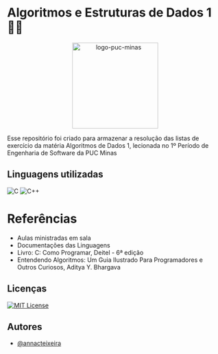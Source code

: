 
# Algoritmos e Estruturas de Dados 1 👩‍💻

<p align="center"><img alt="logo-puc-minas" src="https://www.pucminas.br/pos/letras/noticias/PublishingImages/Paginas/COMUNICADO/Brasao%20PUC%20Minas%20aplicacao_cinza.png" width=200/></p>


Esse repositório foi criado para armazenar a resolução das listas de exercício da matéria Algoritmos de Dados 1, lecionada no 1º Período de Engenharia de Software da PUC Minas


## Linguagens utilizadas

![C](https://img.shields.io/badge/c-%2300599C.svg?style=for-the-badge&logo=c&logoColor=white) ![C++](https://img.shields.io/badge/c++-%2300599C.svg?style=for-the-badge&logo=c%2B%2B&logoColor=white)


# Referências

 <ul>
   <li>Aulas ministradas em sala</li>
   <li>Documentações das Linguagens</li>
   <li>Livro: C: Como Programar, Deitel - 6ª edição</li>
   <li>Entendendo Algoritmos: Um Guia Ilustrado Para Programadores e Outros Curiosos,  Aditya Y. Bhargava </li>
 </ul>

## Licenças

[![MIT License](https://img.shields.io/badge/License-MIT-green.svg)](https://choosealicense.com/licenses/mit/)


## Autores

- [@annacteixeira](https://www.github.com/annacteixeira)

